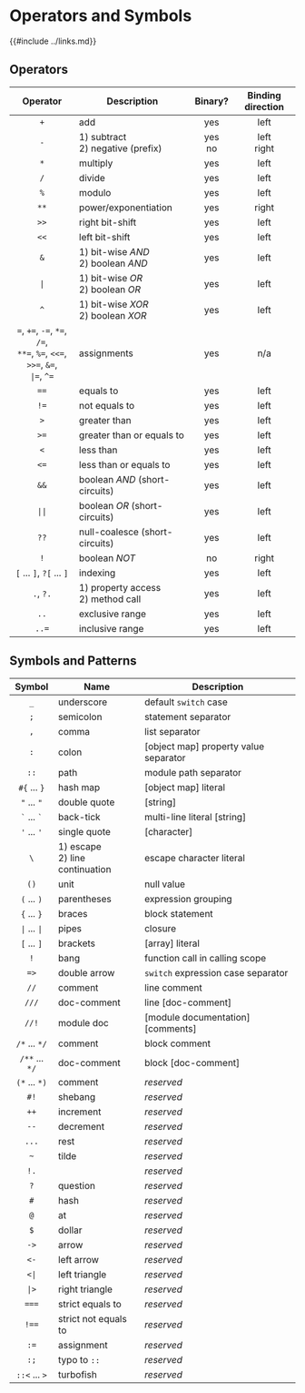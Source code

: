 Operators and Symbols
=====================

{{#include ../links.md}}


Operators
---------

|                                           Operator                                           | Description                            |  Binary?   | Binding direction |
| :------------------------------------------------------------------------------------------: | -------------------------------------- | :--------: | :---------------: |
|                                             `+`                                              | add                                    |    yes     |       left        |
|                                             `-`                                              | 1) subtract<br/>2) negative (prefix)   | yes<br/>no |  left<br/>right   |
|                                             `*`                                              | multiply                               |    yes     |       left        |
|                                             `/`                                              | divide                                 |    yes     |       left        |
|                                             `%`                                              | modulo                                 |    yes     |       left        |
|                                             `**`                                             | power/exponentiation                   |    yes     |       right       |
|                                             `>>`                                             | right bit-shift                        |    yes     |       left        |
|                                             `<<`                                             | left bit-shift                         |    yes     |       left        |
|                                             `&`                                              | 1) bit-wise _AND_<br/>2) boolean _AND_ |    yes     |       left        |
|                                       <code>\|</code>                                        | 1) bit-wise _OR_<br/>2) boolean _OR_   |    yes     |       left        |
|                                             `^`                                              | 1) bit-wise _XOR_<br/>2) boolean _XOR_ |    yes     |       left        |
| `=`, `+=`, `-=`, `*=`, `/=`,<br/>`**=`, `%=`, `<<=`, `>>=`, `&=`,<br/><code>\|=</code>, `^=` | assignments                            |    yes     |        n/a        |
|                                             `==`                                             | equals to                              |    yes     |       left        |
|                                             `!=`                                             | not equals to                          |    yes     |       left        |
|                                             `>`                                              | greater than                           |    yes     |       left        |
|                                             `>=`                                             | greater than or equals to              |    yes     |       left        |
|                                             `<`                                              | less than                              |    yes     |       left        |
|                                             `<=`                                             | less than or equals to                 |    yes     |       left        |
|                                             `&&`                                             | boolean _AND_ (short-circuits)         |    yes     |       left        |
|                                      <code>\|\|</code>                                       | boolean _OR_ (short-circuits)          |    yes     |       left        |
|                                             `??`                                             | null-coalesce (short-circuits)         |    yes     |       left        |
|                                             `!`                                              | boolean _NOT_                          |     no     |       right       |
|                                  `[` ... `]`, `?[` ... `]`                                   | indexing                               |    yes     |       left        |
|                                          `.`, `?.`                                           | 1) property access<br/>2) method call  |    yes     |       left        |
|                                             `..`                                             | exclusive range                        |    yes     |       left        |
|                                            `..=`                                             | inclusive range                        |    yes     |       left        |


Symbols and Patterns
--------------------

|               Symbol                | Name                               | Description                           |
| :---------------------------------: | ---------------------------------- | ------------------------------------- |
|                 `_`                 | underscore                         | default `switch` case                 |
|                 `;`                 | semicolon                          | statement separator                   |
|                 `,`                 | comma                              | list separator                        |
|                 `:`                 | colon                              | [object map] property value separator |
|                `::`                 | path                               | module path separator                 |
|            `#{` ... `}`             | hash map                           | [object map] literal                  |
|             `"` ... `"`             | double quote                       | [string]                              |
|         `` ` `` ... `` ` ``         | back-tick                          | multi-line literal [string]           |
|             `'` ... `'`             | single quote                       | [character]                           |
|                 `\`                 | 1) escape<br/>2) line continuation | escape character literal              |
|                `()`                 | unit                               | null value                            |
|             `(` ... `)`             | parentheses                        | expression grouping                   |
|             `{` ... `}`             | braces                             | block statement                       |
| <code>\|</code> ... <code>\|</code> | pipes                              | closure                               |
|             `[` ... `]`             | brackets                           | [array] literal                       |
|                 `!`                 | bang                               | function call in calling scope        |
|                `=>`                 | double arrow                       | `switch` expression case separator    |
|                `//`                 | comment                            | line comment                          |
|                `///`                | doc-comment                        | line [doc-comment]                    |
|                `//!`                | module doc                         | [module documentation][comments]      |
|            `/*` ... `*/`            | comment                            | block comment                         |
|           `/**` ... `*/`            | doc-comment                        | block [doc-comment]                   |
|            `(*` ... `*)`            | comment                            | _reserved_                            |
|                `#!`                 | shebang                            | _reserved_                            |
|                `++`                 | increment                          | _reserved_                            |
|                `--`                 | decrement                          | _reserved_                            |
|                `...`                | rest                               | _reserved_                            |
|                 `~`                 | tilde                              | _reserved_                            |
|                `!.`                 |                                    | _reserved_                            |
|                 `?`                 | question                           | _reserved_                            |
|                 `#`                 | hash                               | _reserved_                            |
|                 `@`                 | at                                 | _reserved_                            |
|                 `$`                 | dollar                             | _reserved_                            |
|                `->`                 | arrow                              | _reserved_                            |
|                `<-`                 | left arrow                         | _reserved_                            |
|          <code><\|</code>           | left triangle                      | _reserved_                            |
|          <code>\|></code>           | right triangle                     | _reserved_                            |
|                `===`                | strict equals to                   | _reserved_                            |
|                `!==`                | strict not equals to               | _reserved_                            |
|                `:=`                 | assignment                         | _reserved_                            |
|                `:;`                 | typo to `::`                       | _reserved_                            |
|            `::<` ... `>`            | turbofish                          | _reserved_                            |
